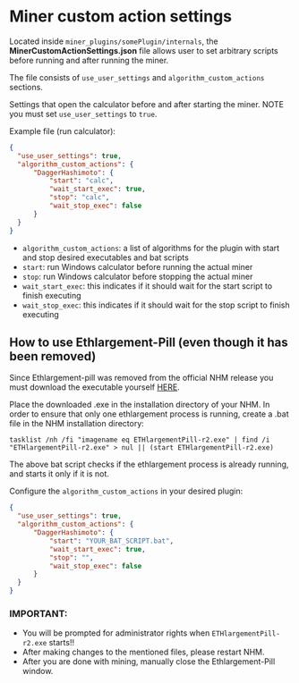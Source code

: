 # Miner custom action settings

Located inside `miner_plugins/somePlugin/internals`, the **MinerCustomActionSettings.json** file allows user to set arbitrary scripts before running and after running the miner.

The file consists of `use_user_settings` and `algorithm_custom_actions` sections.

Settings that open the calculator before and after starting the miner. NOTE you must set `use_user_settings` to `true`.

Example file (run calculator):
```JSON
{
  "use_user_settings": true,
  "algorithm_custom_actions": {
      "DaggerHashimoto": {
          "start": "calc",
          "wait_start_exec": true,
          "stop": "calc",
          "wait_stop_exec": false
      }
  }
}
```
- `algorithm_custom_actions`: a list of algorithms for the plugin with start and stop desired executables and bat scripts
- `start`: run Windows calculator before running the actual miner
- `stop`: run Windows calculator before stopping the actual miner
- `wait_start_exec`: this indicates if it should wait for the start script to finish executing
- `wait_stop_exec`: this indicates if it should wait for the stop script to finish executing

## How to use Ethlargement-Pill (even though it has been removed)

Since Ethlargement-pill was removed from the official NHM release you must download the executable yourself [HERE](https://github.com/Virosa/ETHlargementPill/raw/master/ETHlargementPill-r2.exe).

Place the downloaded .exe in the installation directory of your NHM.
In order to ensure that only one ethlargement process is running, create a .bat file in the NHM installation directory:
```BAT
tasklist /nh /fi "imagename eq ETHlargementPill-r2.exe" | find /i "ETHlargementPill-r2.exe" > nul || (start ETHlargementPill-r2.exe)
```
The above bat script checks if the ethlargement process is already running, and starts it only if it is not.

Configure the `algorithm_custom_actions` in your desired plugin:
```JSON
{
  "use_user_settings": true,
  "algorithm_custom_actions": {
      "DaggerHashimoto": {
          "start": "YOUR_BAT_SCRIPT.bat",
          "wait_start_exec": true,
          "stop": "",
          "wait_stop_exec": false
      }
  }
}
```
### IMPORTANT:
- You will be prompted for administrator rights when `ETHlargementPill-r2.exe` starts!!
- After making changes to the mentioned files, please restart NHM.
- After you are done with mining, manually close the Ethlargement-Pill window.